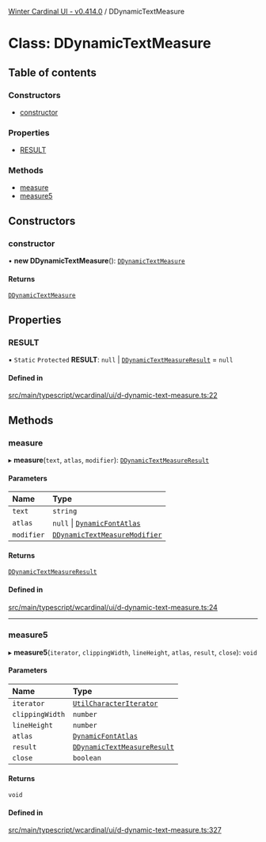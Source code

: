 [Winter Cardinal UI - v0.414.0](../index.md) / DDynamicTextMeasure

# Class: DDynamicTextMeasure

## Table of contents

### Constructors

- [constructor](DDynamicTextMeasure.md#constructor)

### Properties

- [RESULT](DDynamicTextMeasure.md#result)

### Methods

- [measure](DDynamicTextMeasure.md#measure)
- [measure5](DDynamicTextMeasure.md#measure5)

## Constructors

### constructor

• **new DDynamicTextMeasure**(): [`DDynamicTextMeasure`](DDynamicTextMeasure.md)

#### Returns

[`DDynamicTextMeasure`](DDynamicTextMeasure.md)

## Properties

### RESULT

▪ `Static` `Protected` **RESULT**: ``null`` \| [`DDynamicTextMeasureResult`](DDynamicTextMeasureResult.md) = `null`

#### Defined in

[src/main/typescript/wcardinal/ui/d-dynamic-text-measure.ts:22](https://github.com/winter-cardinal/winter-cardinal-ui/blob/v0.414.0/src/main/typescript/wcardinal/ui/d-dynamic-text-measure.ts#L22)

## Methods

### measure

▸ **measure**(`text`, `atlas`, `modifier`): [`DDynamicTextMeasureResult`](DDynamicTextMeasureResult.md)

#### Parameters

| Name | Type |
| :------ | :------ |
| `text` | `string` |
| `atlas` | ``null`` \| [`DynamicFontAtlas`](DynamicFontAtlas.md) |
| `modifier` | [`DDynamicTextMeasureModifier`](../interfaces/DDynamicTextMeasureModifier.md) |

#### Returns

[`DDynamicTextMeasureResult`](DDynamicTextMeasureResult.md)

#### Defined in

[src/main/typescript/wcardinal/ui/d-dynamic-text-measure.ts:24](https://github.com/winter-cardinal/winter-cardinal-ui/blob/v0.414.0/src/main/typescript/wcardinal/ui/d-dynamic-text-measure.ts#L24)

___

### measure5

▸ **measure5**(`iterator`, `clippingWidth`, `lineHeight`, `atlas`, `result`, `close`): `void`

#### Parameters

| Name | Type |
| :------ | :------ |
| `iterator` | [`UtilCharacterIterator`](UtilCharacterIterator.md) |
| `clippingWidth` | `number` |
| `lineHeight` | `number` |
| `atlas` | [`DynamicFontAtlas`](DynamicFontAtlas.md) |
| `result` | [`DDynamicTextMeasureResult`](DDynamicTextMeasureResult.md) |
| `close` | `boolean` |

#### Returns

`void`

#### Defined in

[src/main/typescript/wcardinal/ui/d-dynamic-text-measure.ts:327](https://github.com/winter-cardinal/winter-cardinal-ui/blob/v0.414.0/src/main/typescript/wcardinal/ui/d-dynamic-text-measure.ts#L327)
